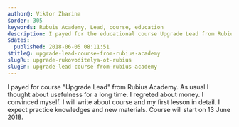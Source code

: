 ```yaml
---
author@: Viktor Zharina
$order: 305
keywords: Rubuis Academy, Lead, course, education
description: I payed for the educational course Upgrade Lead from Rubius Academy.
$dates:
  published: 2018-06-05 08:11:51
$title@: upgrade-lead-course-from-rubius-academy
slugRu: upgrade-rukovoditelya-ot-rubius
slugEn: upgrade-lead-course-from-rubius-academy
---
```

I payed for course "Upgrade Lead" from Rubius Academy. As usual I thought about usefulness for a long time. 
I regreted about money. I convinced myself. I will write about course and my first lesson in detail. I expect
practice knowledges and new materials. Course will start on 13 June 2018.